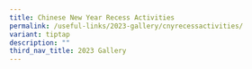 ```yaml
---
title: Chinese New Year Recess Activities
permalink: /useful-links/2023-gallery/cnyrecessactivities/
variant: tiptap
description: ""
third_nav_title: 2023 Gallery
---
```

